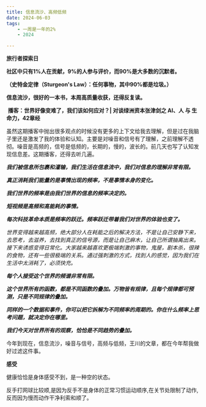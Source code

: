 ```yaml
---
title: 信息流沙、高频低频
date: 2024-06-03
tags: 
    - 一周是一年的2%
    - 2024

---
```




**旅行者探索日**





**社区中只有1%人在贡献，9%的人参与评价，而90%是大多数的沉默者。**

**（史特金定律（Sturgeon's Law）：任何事物，其中90%都是垃圾。）**



**信息流沙，很好的一本书，本周高质量收获，还得反复读。**



​    **播客：世界好像变难了，我们该如何应对？| 对谈绿洲资本张津剑之 AI、人 与 生命力，42章经**



虽然这期播客中抛出很多观点的时候没有更多的上下文给我去理解，但是过在我脑子里还是激发了我的体验和认知。主要是对噪音和信号有了理解，之前理解不透彻。噪音是高频的，信号是低频的，长期的，慢的，波长的。前几天也写了认知发现信息差。这期播客，还得去听几遍。



***我们被信息所包裹和灌输，我们生活在信息流中，我们对信息的理解非常有限。***



***真正消耗我们能量的是事情出现的频率，不是事情本身的变化。***



***我们世界的频率是由我们世界的信息的频率决定的。***



***短视频是高频和高能耗的事情。***



***每次科技革命本质是频率的跃迁。频率跃迁带着我们对世界的体验也变了。***



*世界变得越来越高频，绝大部分人在耗能之后的解决方法，不是让自己安静下来，去思考，去滋养，去找到真正的信号源，而是让自己麻木，让自己所谓抽离出来。接下来诱惑变得日常化。大家越来越喜欢更极端刺激的事物，鬼屋，剧本杀，很辣的食物，还有一些很极端的关系。通过强刺激的方式，找到人的感觉，因为我们在生活中太消耗了，必须快充。*



***每个人接受这个世界的频谱非常有限。***



***这个世界所有的函数，都是不同函数的叠加。万物皆有规律，且每个规律都可预测，只是不同规律的叠加。***



***同样的一个数据和事件，你可以把它拆解为不同频率的周期的。你在什么频率上思考问题，就决定你在哪里。***



***我们今天对世界所有的观察，恰恰是不同趋势的叠加。***





今年到现在，信息流沙，噪音与信号，高频与低频，王川的文章，都在今年帮我做好过滤这件事。





**感受**

健康恰恰是身体感受不到，是一种空的状态。



反手打网球比较顺,是因为反手不是身体的正常习惯运动顺序,在关节处限制了动作,反而因为慢而动作干净利索和顺了。